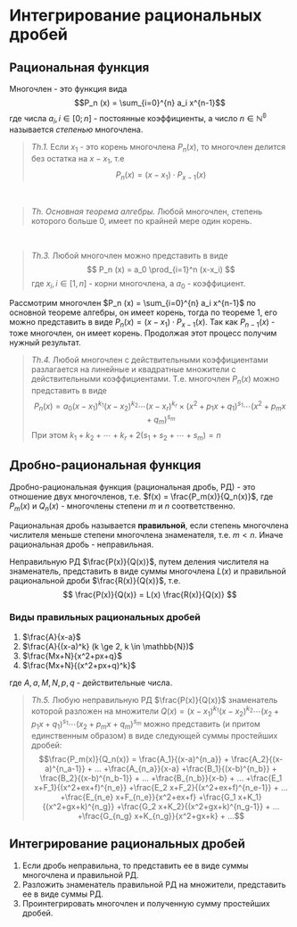 # Интегрирование рациональных дробей

## Рациональная функция

Многочлен - это функция вида
$$P_n (x) = \sum_{i=0}^{n} a_i x^{n-1}$$
где числа $a_i, i \in [0; n]$ - постоянные коэффициенты, а число $n \in \mathbb {N^0}$ называется *степенью* многочлена.

> *Th.1.* Если $x_1$ - это корень многочлена $P_n(x)$, то многочлен делится без остатка на $x - x_1$, т.е
> $$ P_n(x) = (x - x_1) \cdot P_{x-1}(x) $$

$\;$

> *Th. Основная теорема алгебры.* Любой многочлен, степень которого больше $0$, имеет по крайней мере один корень.

$\;$

> *Th.3.* Любой многочлен можно представить в виде
> $$ P_n (x) = a_0 \prod_{i=1}^n (x-x_i) $$
> где $x_i, i \in [1, n]$ - корни многочлена, а $a_0$ - коэффициент.

Рассмотрим многочлен $P_n (x) = \sum_{i=0}^{n} a_i x^{n-1}$ по основной теореме алгебры, он имеет корень, тогда по теореме 1, его можно представить в виде $P_n(x) = (x - x_1) \cdot P_{x-1}(x)$. Так как $P_{n-1}(x)$ - тоже многочлен, он имеет корень. Продолжая этот процесс получим нужный результат.

> *Th.4.* Любой многочлен с действительными коэффициентами разлагается на линейные и квадратные множители с действительными коэффициентами. Т.е. многочлен $P_n(x)$ можно представить в виде
> $$ P_n(x) = a_0(x-x_1)^{k_1}(x-x_2)^{k_2} \cdots (x-x_r)^{k_r} \times (x^2 +p_1x +q_1)^{s_1} \cdots (x^2 + p_mx + q_m)^{s_m}$$
> При этом $k_1 + k_2 + \cdots + k_r + 2 (s_1 + s_2 + \cdots + s_m) = n$

## Дробно-рациональная функция

Дробно-рациональная функция (рациональная дробь, РД) - это отношение двух многочленов, т.е. $f(x) = \frac{P_m(x)}{Q_n(x)}$, где $P_m(x)$ и $Q_n(x)$ - многочлены степени $m$ и $n$ соответственно.

Рациональная дробь называется **правильной**, если степень многочлена числителя меньше степени многочлена знаменателя, т.е. $m < n$. Иначе рациональная дробь - неправильная.

Неправильную РД $\frac{P(x)}{Q(x)}$, путем деления числителя на знаменатель, представить в виде суммы многочлена $L(x)$ и правильной рациональной дроби $\frac{R(x)}{Q(x)}$, т.е.
$$ \frac{P(x)}{Q(x)} = L(x) \frac{R(x)}{Q(x)} $$

### Виды правильных рациональных дробей

1. $\frac{A}{x-a}$
2. $\frac{A}{(x-a)^k} (k \ge 2, k \in \mathbb{N})$
3. $\frac{Mx+N}{x^2+px+q}$
4. $\frac{Mx+N}{(x^2+px+q)^k}$

где $A, a, M, N, p, q$ - действительные числа.

> *Th.5.* Любую неправильную РД $\frac{P(x)}{Q(x)}$ знаменатель которой разложен на множители $Q(x) = (x - x_1)^{k_1} (x - x_2)^{k_2} \cdots (x_2 +p_1x +q_1)^{s_1} \cdots (x_2 +p_mx+ q_m)^{s_m}$ можно представить (и притом единственным образом) в виде следую­щей суммы простейших дробей:
> $$\frac{P_m(x)}{Q_n(x)} = \frac{A_1}{(x-a)^{n_a}} + \frac{A_2}{(x-a)^{n_a-1}} + ... +\frac{A_{n_a}}{x-a} +\frac{B_1}{(x-b)^{n_b}} + \frac{B_2}{(x-b)^{n_b-1}} + ... +\frac{B_{n_b}}{x-b} + ... +\frac{E_1 x+F_1}{(x^2+ex+f)^{n_e}} +\frac{E_2 x+F_2}{(x^2+ex+f)^{n_e-1}} + ... +\frac{E_{n_e} x+F_{n_e}}{x^2+ex+f} +\frac{G_1 x+K_1}{(x^2+gx+k)^{n_g}} +\frac{G_2 x+K_2}{(x^2+gx+k)^{n_g-1}} + ... +\frac{G_{n_g} x+K_{n_g}}{x^2+gx+k} + ...$$

## Интегрирование рациональных дробей

1. Если дробь неправильна, то представить ее в виде суммы многочлена и правильной РД.
2. Разложить знаменатель правильной РД на множители, представить ее в виде суммы РД.
3. Проинтегрировать многочлен и полученную сумму простейших дробей.
